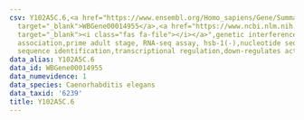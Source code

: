 ```yaml
---
csv: Y102A5C.6,<a href="https://www.ensembl.org/Homo_sapiens/Gene/Summary?db=core;g=WBGene00014955"
  target="_blank">WBGene00014955</a>,<a href="https://www.ncbi.nlm.nih.gov/pubmed/30894454"
  target="_blank"><i class="fas fa-file"></i></a>",genetic interference,functional
  association,prime adult stage, RNA-seq assay, hsb-1(-),nucleotide sequence identification,nucleotide
  sequence identification,transcriptional regulation,down-regulates activity
data_alias: Y102A5C.6
data_id: WBGene00014955
data_numevidence: 1
data_species: Caenorhabditis elegans
data_taxid: '6239'
title: Y102A5C.6
---
```

